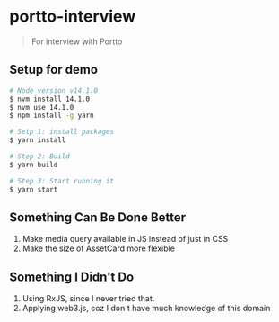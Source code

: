 # portto-interview

> For interview with Portto

## Setup for demo

```bash
# Node version v14.1.0
$ nvm install 14.1.0
$ nvm use 14.1.0
$ npm install -g yarn

# Setp 1: install packages
$ yarn install

# Step 2: Build
$ yarn build

# Step 3: Start running it
$ yarn start
```

## Something Can Be Done Better

1. Make media query available in JS instead of just in CSS
2. Make the size of AssetCard more flexible

## Something I Didn't Do

1. Using RxJS, since I never tried that.
2. Applying web3.js, coz I don't have much knowledge of this domain
